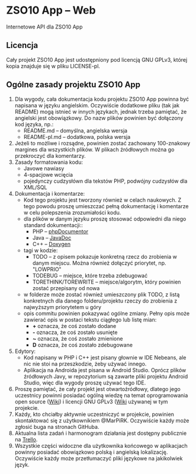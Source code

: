 # ZSO10 App – Web
Internetowe API dla ZSO10 App

## Licencja
Cały projekt ZSO10 App jest udostępniony pod licencją GNU GPLv3, której kopia
znajduje się w pliku LICENSE-pl.

## Ogólne zasady projektu ZSO10 App
1. Dla wygody, cała dokumentacja kodu projektu ZSO10 App powinna być napisana
w języku angielskim. Oczywiście dodatkowe pliku (tak jak README) mogą istnieć
w innych językach, jednak trzeba pamiętać, że angielski jest obowiązkowy.
Do nazw plików powinien być dołączony kod języka, np.:
    - README.md – domyślna, angielska wersja
    - README-pl.md – dodatkowa, polska wersja
2. Jeżeli to możliwe i rozsądne, powinien zostać zachowany 100-znakowy margines
dla wszystkich plików. W plikach źródłowych można go przekroczyć dla komentarzy.
3. Zasady formatowania kodu:
    - Javowe nawiasy
    - 4-spacjowe wcięcia
    - pojedynczy cudzysłówn dla tekstów PHP, podwójny cudzysłów dla XML/SQL
4. Dokumentacja i komentarze:
    - Kod tego projektu jest tworzony również w celach naukowych. Z tego powodu
      proszę umieszczać pełną dokumentację i komentarze w celu polepszenia
      zrozumiałości kodu.
    - dla plików w danym języku proszę stosować odpowiedni dla niego standard
      dokumentacji::
        - PHP – [phpDocumentor](http://www.phpdoc.org/)
        - Java – [JavaDoc](http://www.oracle.com/technetwork/articles/java/index-137868.html)
        - C++ – [Doxygen](http://www.stack.nl/~dimitri/doxygen/)
    - tagi w kodzie:
        - TODO – z opisem pokazuje konkretną rzecz do zrobienia w danym miejscu.
          Można również dołączyć priorytet, np. "LOWPRIO"
        - TODEBUG – miejsce, które trzeba zdebugować
        - TORETHINK/TOREWRITE – miejsce/algorytm, który powinien zostać
          przepisany od nowa
    - w folderze może zostać również umieszczony plik TODO, z listą konkretnych
      dla danego folderu/projektu rzeczy do zrobienia z najwyższym priorytetem
      u góry
    - opis commitu powinien pokazywać ogólne zmiany. Pełny opis może zawierać
      opis w postaci tekstu ciągłego lub listę mian:
        - **+** oznacza, że coś zostało dodane
        - **-** oznacza, że coś zostało usunięte
        - **~** oznacza, że coś zostało zmienione
        - **D** oznacza, że coś zostało zdebugowane
5. Edytory:
    - Kod napisany w PHP i C++ jest pisany głownie w IDE Nebeans, ale nic nie
      stoi na przeszkodzie, żeby używać innego.
    - Aplikacja na Androida jest pisana w Android Studio. Oprócz plików
      źródłowych Javy, w repozytorium są zawarte pliki projektu Android Studio,
      więc dla wygody proszę używać tego IDE.
6. Proszę pamiętać, że cały projekt jest otwartoźródłowy, dlatego jego
uczestnicy powinni posiadać ogólną wiedzę na temat oprogramowania open source
([Wiki](http://pl.wikipedia.org/wiki/Otwarte_oprogramowanie)) i licencji
GNU GPLv3 ([Wiki](http://pl.wikipedia.org/wiki/GNU_General_Public_License)
używanej w tym projekcie.
7. Każdy, kto chciałby aktywnie uczestniczyć w projekcie, powinien skontaktować
się z użytkownikiem @MarPiRK. Oczywiście każdy może zgłosić buga na stronach
GitHuba.
8. Aktualna lista zadań i harmonogram działania jest dostępny publicznie na
[Trello](https://trello.com/b/kLHUx3Uk).
9. Wszystkie części widoczne dla użytkownika końcowego w aplikacjach powinny
posiadać obowiązkowo polską i angielską lokalizację. Oczywiście każdy może
przetłumaczyć pliki językowe na jakikolwiek język.

